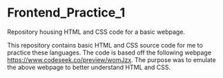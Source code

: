 # Frontend_Practice_1
Repository housing HTML and CSS code for a basic webpage.

This repository contains basic HTML and CSS source code for me to practice these languages.
The code is based off the following webpage https://www.codeseek.co/preview/womJzx.
The purpose was to emulate the above webpage to better understand HTML and CSS.
